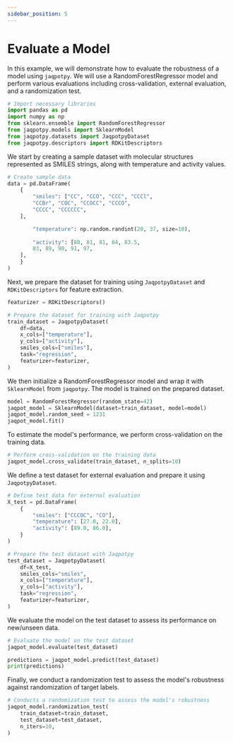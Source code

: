 ```yaml
---
sidebar_position: 5
---
```


# Evaluate a Model

In this example, we will demonstrate how to evaluate the robustness of a model using `jaqpotpy`. We will use a RandomForestRegressor model and perform various evaluations including cross-validation, external evaluation, and a randomization test.

```python
# Import necessary libraries
import pandas as pd
import numpy as np
from sklearn.ensemble import RandomForestRegressor
from jaqpotpy.models import SklearnModel
from jaqpotpy.datasets import JaqpotpyDataset
from jaqpotpy.descriptors import RDKitDescriptors
```

We start by creating a sample dataset with molecular structures represented as SMILES strings, along with temperature and activity values.

```python
# Create sample data
data = pd.DataFrame(
    {
        "smiles": ["CC", "CCO", "CCC", "CCCl",
        "CCBr", "COC", "CCOCC", "CCCO",
        "CCCC", "CCCCCC",
    ],

        "temperature": np.random.randint(20, 37, size=10),
        
        "activity": [80, 81, 81, 84, 83.5,
        83, 89, 90, 91, 97,
    ],
    }
)
```

Next, we prepare the dataset for training using `JaqpotpyDataset` and `RDKitDescriptors` for feature extraction.

```python
featurizer = RDKitDescriptors()

# Prepare the dataset for training with Jaqpotpy
train_dataset = JaqpotpyDataset(
    df=data,
    x_cols=["temperature"],
    y_cols=["activity"],
    smiles_cols=["smiles"],
    task="regression",
    featurizer=featurizer,
)
```

We then initialize a RandomForestRegressor model and wrap it with `SklearnModel` from `jaqpotpy`. The model is trained on the prepared dataset.

```python
model = RandomForestRegressor(random_state=42)
jaqpot_model = SklearnModel(dataset=train_dataset, model=model)
jaqpot_model.random_seed = 1231
jaqpot_model.fit()
```

To estimate the model's performance, we perform cross-validation on the training data.

```python
# Perform cross-validation on the training data
jaqpot_model.cross_validate(train_dataset, n_splits=10)
```

We define a test dataset for external evaluation and prepare it using `JaqpotpyDataset`.

```python
# Define test data for external evaluation
X_test = pd.DataFrame(
    {
        "smiles": ["CCCOC", "CO"],
        "temperature": [27.0, 22.0],
        "activity": [89.0, 86.0],
    }
)

# Prepare the test dataset with Jaqpotpy
test_dataset = JaqpotpyDataset(
    df=X_test,
    smiles_cols="smiles",
    x_cols=["temperature"],
    y_cols=["activity"],
    task="regression",
    featurizer=featurizer,
)
```

We evaluate the model on the test dataset to assess its performance on new/unseen data.

```python
# Evaluate the model on the test dataset
jaqpot_model.evaluate(test_dataset)

predictions = jaqpot_model.predict(test_dataset)
print(predictions)
```

Finally, we conduct a randomization test to assess the model's robustness against randomization of target labels.

```python
# Conducts a randomization test to assess the model's robustness
jaqpot_model.randomization_test(
    train_dataset=train_dataset,
    test_dataset=test_dataset,
    n_iters=10,
)
```
